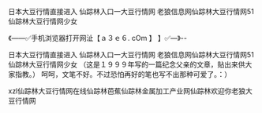 日本大豆行情直接进入
仙踪林入口一大豆行情网
老狼信息网仙踪林大豆行情网51
仙踪林大豆行情网少女


《——✅手机浏览器打开网沚【ａ３ｅ６. cOm 】 】✅—》--

日本大豆行情直接进入
仙踪林入口一大豆行情网
老狼信息网仙踪林大豆行情网51
仙踪林大豆行情网少女
（这是１９９９年写的一篇纪念父亲的文章，贴出来供大家指教。）
呵呵，文笔不好。不过恐怕再好的笔也写不出那种可爱了。：）





xzl仙踪林大豆行情网在线仙踪林芭蕉仙踪林金属加工产业网仙踪林欢迎你老狼大豆行情网
